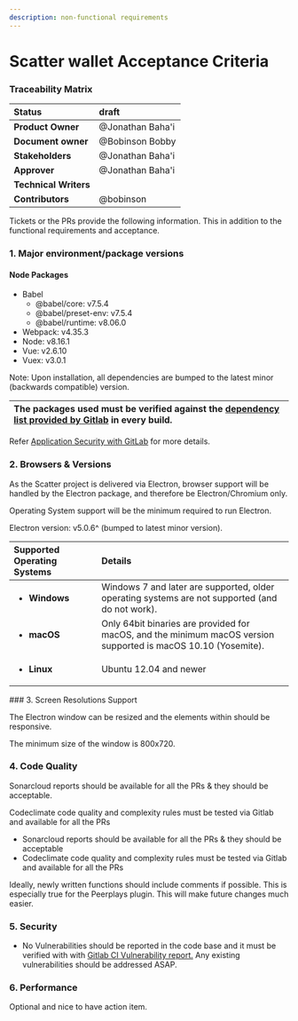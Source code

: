 ```yaml
---
description: non-functional requirements
---
```


# Scatter wallet Acceptance Criteria

### Traceability Matrix

| **Status** | draft |
| :--- | :--- |
| **Product Owner** | @Jonathan Baha'i |
| **Document owner** | @Bobinson Bobby |
| **Stakeholders** | @Jonathan Baha'i |
| **Approver** | @Jonathan Baha'i |
| **Technical Writers** |  |
| **Contributors** |   @bobinson  |

Tickets or the PRs provide the following information. This in addition to the functional requirements and acceptance.

### 1. Major environment/package versions

#### Node Packages

* Babel
  * @babel/core: v7.5.4
  * @babel/preset-env: v7.5.4
  * @babel/runtime: v8.06.0
* Webpack: v4.35.3
* Node: v8.16.1
* Vue: v2.6.10
* Vuex: v3.0.1

Note: Upon installation, all dependencies are bumped to the latest minor \(backwards compatible\) version.

| The packages used must be verified against the [dependency list provided by Gitlab](https://gitlab.com/PBSA/streamersedge/streamersedge-gui/dependencies) in every build. |
| :--- |


Refer [Application Security with GitLab](https://peerplays.atlassian.net/wiki/spaces/PROJECTS/pages/356319253/Application+Security+with+GitLab) for more details.

### 2. Browsers & Versions

As the Scatter project is delivered via Electron, browser support will be handled by the Electron package, and therefore be Electron/Chromium only.

Operating System support will be the minimum required to run Electron.

Electron version: v5.0.6^ \(bumped to latest minor version\).

<table>
  <thead>
    <tr>
      <th style="text-align:left"><b>Supported Operating Systems</b>
      </th>
      <th style="text-align:left">Details</th>
    </tr>
  </thead>
  <tbody>
    <tr>
      <td style="text-align:left">
        <ul>
          <li><b>Windows</b>
          </li>
        </ul>
      </td>
      <td style="text-align:left">Windows 7 and later are supported, older operating systems are not supported
        (and do not work).</td>
    </tr>
    <tr>
      <td style="text-align:left">
        <p></p>
        <ul>
          <li><b>macOS</b>
          </li>
        </ul>
      </td>
      <td style="text-align:left">Only 64bit binaries are provided for macOS, and the minimum macOS version
        supported is macOS 10.10 (Yosemite).</td>
    </tr>
    <tr>
      <td style="text-align:left">
        <p></p>
        <ul>
          <li><b>Linux</b>
          </li>
        </ul>
      </td>
      <td style="text-align:left">
        <p></p>
        <p>Ubuntu 12.04 and newer</p>
      </td>
    </tr>
  </tbody>
</table>### 3. Screen Resolutions Support

The Electron window can be resized and the elements within should be responsive.

The minimum size of the window is 800x720.

### 4. Code Quality

Sonarcloud reports should be available for all the PRs & they should be acceptable.

Codeclimate code quality and complexity rules must be tested via Gitlab and available for all the PRs

* Sonarcloud reports should be available for all the PRs & they should be acceptable
* Codeclimate code quality and complexity rules must be tested via Gitlab and available for all the PRs

Ideally, newly written functions should include comments if possible. This is especially true for the Peerplays plugin. This will make future changes much easier.

### 5. Security

* No Vulnerabilities should be reported in the code base and it must be verified with with [Gitlab CI Vulnerability report.](https://gitlab.com/PBSA/streamersedge/StreamersEdge/security/dashboard/?project_id=12046101&scope=dismissed&page=1&days=90) Any existing vulnerabilities should be addressed ASAP.

### 6. Performance

Optional and nice to have action item.

